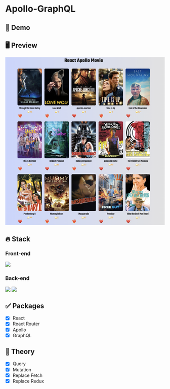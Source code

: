 # Apollo-GraphQL

## 🔗 Demo

## 🖥 Preview

<img src="preview.png" />

## 🔥 Stack

### Front-end

<img height="30" src="https://img.shields.io/badge/React-black?style=for-the-badge&logo=React&logoColor=#61DAFB"/>

### Back-end

<img height="30" src="https://img.shields.io/badge/Apollo GraphQL-311C87?style=for-the-badge&logo=ApolloGraphQL&logoColor=white"/> <img height="30" src="https://img.shields.io/badge/GraphQL-E434AA?style=for-the-badge&logo=GraphQL&logoColor=white"/>

## ✅ Packages

- [x] React
- [x] React Router
- [x] Apollo
- [x] GraphQL

## 📖 Theory

- [x] Query
- [x] Mutation
- [x] Replace Fetch
- [x] Replace Redux
